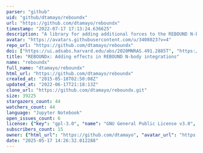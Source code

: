 ```yaml
---
parser: "github"
uid: "github/dtamayo/reboundx"
url: "https://github.com/dtamayo/reboundx"
timestamp: "2022-07-17 17:13:24.636625"
description: "A library for adding additional forces to the REBOUND N-body integration package"
avatar: "https://avatars.githubusercontent.com/u/3408023?v=4"
repo_url: "https://github.com/dtamayo/reboundx"
doi: ["https://ui.adsabs.harvard.edu/abs/2020MNRAS.491.2885T", "https://ui.adsabs.harvard.edu/abs/2020ascl.soft11020T/abstract"]
title: "REBOUNDx: Adding effects in REBOUND N-body integrations"
name: "reboundx"
full_name: "dtamayo/reboundx"
html_url: "https://github.com/dtamayo/reboundx"
created_at: "2015-05-18T02:50:08Z"
updated_at: "2022-06-17T21:18:13Z"
clone_url: "https://github.com/dtamayo/reboundx.git"
size: 39225
stargazers_count: 44
watchers_count: 44
language: "Jupyter Notebook"
open_issues_count: 6
license: {"key": "gpl-3.0", "name": "GNU General Public License v3.0", "spdx_id": "GPL-3.0", "url": "https://api.github.com/licenses/gpl-3.0", "node_id": "MDc6TGljZW5zZTk="}
subscribers_count: 15
owner: {"html_url": "https://github.com/dtamayo", "avatar_url": "https://avatars.githubusercontent.com/u/3408023?v=4", "login": "dtamayo", "type": "User"}
date: "2025-05-17 14:26:32.012288"
---
```

